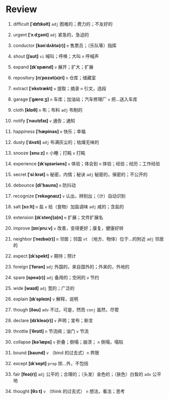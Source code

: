 # Review

1. difficult **[ˈdɪfɪkəlt]** `adj` 困难的；费力的；不友好的

2. urgent **[ˈɜːdʒənt]** `adj` 紧急的，急迫的

3. conductor **[kənˈdʌktə(r)]** `n` 售票员；（乐队等）指挥

4. shout **[ʃaʊt]** `vi` 喊叫；呼唤；大叫 `n` 呼喊声

5. expand **[ɪkˈspænd]** `v` 展开；扩大；扩展

6. repository **[rɪˈpɒzət(ə)ri]** `n` 仓库；储藏室

7. extract **[ˈekstrækt]** `v` 提取；摘录 `n` 引文，选段

8. garage **[ˈɡærɑːʒ]** `n` 车库；加油站；汽车修理厂 `v` 把...送入车库

9. cloth **[klɒθ]** `n` 布；布料 `adj` 布制的

10. notify **[ˈnəʊtɪfaɪ]** `v` 通告；通知

11. happiness **[ˈhæpinəs]** `n` 快乐；幸福

12. dusty **[ˈdʌsti]** `adj` 布满灰尘的；枯燥无味的

13. snooze **[snuːz]** `n` 小睡；打盹 `v` 打盹

14. experience **[ɪkˈspɪəriəns]** `v` 体验；体会到 `n` 体验；经验；经历；工作经验

15. secret **[ˈsiːkrət]** `n` 秘密，内情；秘诀 `adj` 秘密的，保密的；不公开的

16. debounce **[di'baʊns]** `n` 防抖动

17. recognize **[ˈrekəɡnaɪz]** `v` 认出，辨别出；（计）自动识别

18. salt **[sɔːlt]** `n` 盐 `v` 给（食物）加盐调味 `adj` 咸的；含盐的

19. extension **[ɪkˈstenʃ(ə)n]** `n` 扩展；文件扩展名

20. improve **[ɪmˈpruːv]** `v` 改善，变得更好；康复，健康好转

21. neighbor **[ˈneɪbə(r)]** `n` 邻居；邻国 `vt` （地方、物体）位于...的附近 `adj` 邻居的

22. expect **[ɪkˈspekt]** `v` 期待；预计

23. foreign **[ˈfɒrən]** `adj` 外国的，来自国外的；外来的，外地的

24. spare **[speə(r)]** `adj` 备用的；空闲的 `v` 节约

25. wide **[waɪd]** `adj` 宽的；广泛的

26. explain **[ɪkˈspleɪn]** `v` 解释，说明

27. though **[ðəʊ]** `adv` 不过，可是，然而 `conj` 虽然，尽管

28. declare **[dɪˈkleə(r)]** `v` 声明；宣布；断言

29. throttle **[ˈθrɒtl]** `n` 节流阀；油门 `v` 节流

30. collapse **[kəˈlæps]** `v` 折叠；倒塌；崩溃； `n` 倒塌，塌陷

31. bound **[baʊnd]** `v` （bind 的过去式）`n` 界限

32. except **[ɪkˈsept]** `prep` 除...外，不包括

33. fair **[feə(r)]** `adj` 公平的；合理的；（头发）金色的；（肤色）白皙的 `adv` 公平地

34. thought **[θɔːt]** `v` （think 的过去式） `n` 想法，看法；思考
